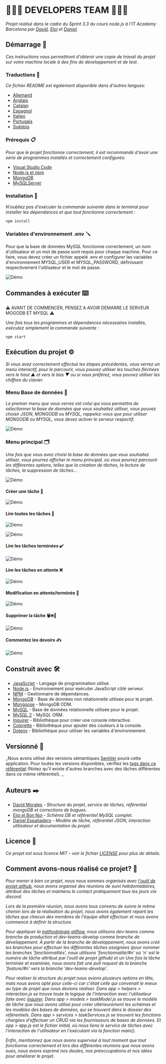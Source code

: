 # 🧑🏻‍💻 DEVELOPERS TEAM 🧑🏻‍💻

_Projet réalisé dans le cadre du Sprint 3.3 du cours node.js à l'IT Academy Barcelona par [David](https://github.com/dmoralesl), [Eloi](https://github.com/Eloielbonnoi) et [ Daniel](https://github.com/DanielEspanadero)._

## Démarrage 🚀

_Ces instructions vous permettront d'obtenir une copie de travail du projet sur votre machine locale à des fins de développement et de test._

### Traductions 💬

_Ce fichier README est également disponible dans d'autres langues:_
- [Allemand](https://github.com/DanielEspanadero/nodeInitialDemo/blob/dev-teams/docs/README-de.md)
- [Anglais](https://github.com/DanielEspanadero/nodeInitialDemo/blob/dev-teams/README.md)
- [Catalan](https://github.com/DanielEspanadero/nodeInitialDemo/blob/dev-teams/docs/README-cat.md)
- [Espagnol](https://github.com/DanielEspanadero/nodeInitialDemo/blob/dev-teams/docs/README-es.md)
- [Italien](https://github.com/DanielEspanadero/nodeInitialDemo/blob/dev-teams/docs/README-it.md)
- [Portugais](https://github.com/DanielEspanadero/nodeInitialDemo/blob/dev-teams/docs/README-pt.md)
- [Suédois](https://github.com/DanielEspanadero/nodeInitialDemo/blob/dev-teams/docs/README-se.md)

### Prérequis 📋

_Pour que le projet fonctionne correctement, il est recommandé d'avoir une série de programmes installés et correctement configurés:_
- [Visual Studio Code](https://code.visualstudio.com/download)
- [Node.js et npm](https://nodejs.org/es/)
- [MongoDB](https://docs.mongodb.com/manual/installation/)
- [MySQLServer](https://dev.mysql.com/downloads/)

### Installation 🔧

_N'oubliez pas d'exécuter la commande suivante dans le terminal pour installer les dépendances et que tout fonctionne correctement :_
```
npm install
```

### Variables d'environnement .env 🪛

Pour que la base de données MySQL fonctionne correctement, un nom d'utilisateur et un mot de passe sont requis pour chaque machine. Pour ce faire, vous devez créer un fichier appelé .env et configurer les variables d'environnement MYSQL_USER et MYSQL_PASSWORD, définissant respectivement l'utilisateur et le mot de passe.

![Démo](https://github.com/DanielEspanadero/nodeInitialDemo/blob/dev-teams/docs/dev-team-mysql-env.png)

## Commandes à exécuter ⌨️

⚠️ AVANT DE COMMENCER, PENSEZ A AVOIR DEMARRE LE SERVEUR MOGODB ET MYSQL ⚠️

_Une fois tous les programmes et dépendances nécessaires installés, exécutez simplement la commande suivante :_
```
npm start
```

## Exécution du projet ⚙️

_Si vous avez correctement effectué les étapes précédentes, vous verrez un menu interactif, pour le parcourir, vous pouvez utiliser les touches fléchées vers le haut ▲ et vers le bas ▼ ou si vous préférez, vous pouvez utiliser les chiffres du clavier._

### Menu Base de données 📀

_Le premier menu que vous verrez est celui qui vous permettra de sélectionner la base de données que vous souhaitez utiliser, vous pouvez choisir JSON, MONGODB ou MYSQL, rappelez-vous que pour utiliser MONGODB ou MYSQL, vous devez activer le serveur respectif._

![Démo](https://github.com/DanielEspanadero/nodeInitialDemo/blob/dev-teams/docs/dev-team-db.png)

### Menu principal 🗂

_Une fois que vous avez choisi la base de données que vous souhaitez utiliser, vous pourrez afficher le menu principal, où vous pourrez parcourir les différentes options, telles que la création de tâches, la lecture de tâches, la suppression de tâches..._

![Démo](https://github.com/DanielEspanadero/nodeInitialDemo/blob/dev-teams/docs/dev-team-main-menu.png)

#### Créer une tâche 📝

![Démo](https://github.com/DanielEspanadero/nodeInitialDemo/blob/dev-teams/docs/dev-team-create-task.png)

#### Lire toutes les tâches 📖

![Démo](https://github.com/DanielEspanadero/nodeInitialDemo/blob/dev-teams/docs/dev-team-read-all-tasks-1.png)

![Démo](https://github.com/DanielEspanadero/nodeInitialDemo/blob/dev-teams/docs/dev-team-read-all-tasks-2.png)

#### Lire les tâches terminées ✔️

![Démo](https://github.com/DanielEspanadero/nodeInitialDemo/blob/dev-teams/docs/dev-team-read-completed-tasks.png)

#### Lire les tâches en attente ❌

![Démo](https://github.com/DanielEspanadero/nodeInitialDemo/blob/dev-teams/docs/dev-team-read-pending-tasks.png)

#### Modification en attente/terminée 🚥

![Démo](https://github.com/DanielEspanadero/nodeInitialDemo/blob/dev-teams/docs/dev-team-pending-completed.png)

#### Supprimer la tâche 🗑🔥🧨

![Démo](https://github.com/DanielEspanadero/nodeInitialDemo/blob/dev-teams/docs/dev-tem-delete-task.png)

#### Commentez les devoirs ✍️

![Démo](https://github.com/DanielEspanadero/nodeInitialDemo/blob/dev-teams/docs/dev-team-comment-task.png)

## Construit avec 🛠️
* [JavaScript](https://developer.mozilla.org/es/docs/Web/JavaScript) - Langage de programmation utilisé.
* [Node.js](https://nodejs.org/es/docs/) - Environnement pour exécuter JavaScript côté serveur.
* [NPM](https://www.npmjs.com/) - Gestionnaire de dépendances.
* [MongoDB](https://docs.mongodb.com/) - Base de données non relationnelle utilisée pour le projet.
* [Mongoose](https://mongoosejs.com/docs/guide.html) - MongoDB ODM.
* [MySQL](https://dev.mysql.com/) - Base de données relationnelle utilisée pour le projet.
* [MySQL 2](https://www.npmjs.com/package/mysql2) - MySQL ORM.
* [Inquirer](https://github.com/SBoudrias/Inquirer.js) - Bibliothèque pour créer une console interactive.
* [Colorette](https://github.com/jorgebucaran/colorette) - Bibliothèque pour ajouter des couleurs à la console.
* [Dotenv](https://www.npmjs.com/package/dotenv) - Bibliothèque pour utiliser les variables d'environnement.

## Versionné 📌
_Nous avons utilisé des versions sémantiques [SemVer](http://semver.org/) pourà cette application. Pour toutes les versions disponibles, vérifiez les [tags dans ce référentiel](https://github.com/DanielEspanadero/nodeInitialDemo/tree/dev-teams) (Notez qu'il existe d'autres branches avec des tâches différentes dans ce même référentiel). _

## Auteurs ✒️
* [David Morales](https://github.com/dmoralesl) - *Structure du projet, service de tâches, référentiel mongoDB et corrections de bogues.*
* [Eloi el Bon Noi](https://github.com/Eloielbonnoi) - *Schéma DB et référentiel MySQL complet.*
* [Daniel Españadero](https://github.com/DanielEspanadero) - *Modèle de tâche, référentiel JSON, interaction utilisateur et documentation du projet.*

## Licence 📄
_Ce projet est sous licence MIT - voir le fichier [LICENSE](https://github.com/DanielEspanadero/nodeInitialDemo/blob/dev-teams/LICENSE) pour plus de détails._


## Comment avons-nous réalisé ce projet? 📝

_Pour mener à bien ce projet, nous nous sommes organisés avec [l'outil de projet github](https://github.com/DanielEspanadero/nodeInitialDemo/projects/1), nous avons organisé des réunions de suivi hebdomadaires, attribué des tâches et maintenu le contact pratiquement tous les jours via discord._

_Lors de la première réunion, nous avons tous convenu de suivre le même chemin lors de la réalisation du projet, nous avons également réparti les tâches que chacun des membres de l'équipe allait effectuer et nous avons commencé à définir la structure._

_Pour appliquer la [méthodologie gitflow](https://datasift.github.io/gitflow/IntroducingGitFlow.html), nous utilisons dev-teams comme branche de production et dev-teams-develop comme branche de développement. À partir de la branche de développement, nous avons créé les branches pour effectuer les différentes tâches assignées (pour nommer les branches 'fonctionnalités', nous utilisons 'fonctionnalité/#n' où 'n' est le numéro de tâche attribué par l'outil de projet github) et un Une fois la tâche terminée et examinée, nous avons fait une pull request de la branche 'feature/#n' vers la branche 'dev-teams-develop'._

_Pour réaliser la structure du projet nous avions plusieurs options en tête, mais nous avons opté pour celle-ci car c'était celle qui convenait le mieux au type de projet que nous devions réaliser. Dans app > helpers > interaction.js se trouve toute la logique de l'interaction avec l'utilisateur faite avec [inquirer](https://www.npmjs.com/package/inquirer). Dans app > models > taskModel.js se trouve le modèle de tâche que nous avons utilisé pour créer ultérieurement les schémas et les modèles des bases de données, qui se trouvent dans le dossier des référentiels. Dans app > services > taskServices.js se trouvent les fonctions chargées d'effectuer un CRUD via les fournisseurs de bases de données. Et app > app.js est le fichier initial, où nous lions le service de tâches avec l'interaction de l'utilisateur en l'exécutant via la fonction main()._

_Enfin, mentionnez que nous avons supervisé à tout moment que tout fonctionne correctement et lors des différentes réunions que nous avons eues, nous avons exprimé nos doutes, nos préoccupations et nos idées pour améliorer le projet._